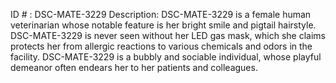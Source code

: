 ID # : DSC-MATE-3229
Description: DSC-MATE-3229 is a female human veterinarian whose notable feature is her bright smile and pigtail hairstyle. DSC-MATE-3229 is never seen without her LED gas mask, which she claims protects her from allergic reactions to various chemicals and odors in the facility. DSC-MATE-3229 is a bubbly and sociable individual, whose playful demeanor often endears her to her patients and colleagues.